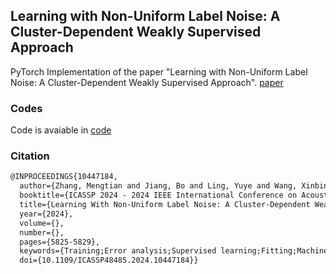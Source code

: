 ## Learning with Non-Uniform Label Noise: A Cluster-Dependent Weakly Supervised Approach

PyTorch Implementation of the paper "Learning with Non-Uniform Label Noise: A Cluster-Dependent Weakly Supervised Approach". [paper](#)

### Codes

Code is avaiable in [code](./code)

### Citation

~~~latex
@INPROCEEDINGS{10447184,
  author={Zhang, Mengtian and Jiang, Bo and Ling, Yuye and Wang, Xinbing},
  booktitle={ICASSP 2024 - 2024 IEEE International Conference on Acoustics, Speech and Signal Processing (ICASSP)}, 
  title={Learning With Non-Uniform Label Noise: A Cluster-Dependent Weakly Supervised Approach}, 
  year={2024},
  volume={},
  number={},
  pages={5825-5829},
  keywords={Training;Error analysis;Supervised learning;Fitting;Machine learning;Signal processing;Noise measurement;Non-uniform label noise;cluster dependent sample selection;contrastive training mechanism},
  doi={10.1109/ICASSP48485.2024.10447184}}

~~~